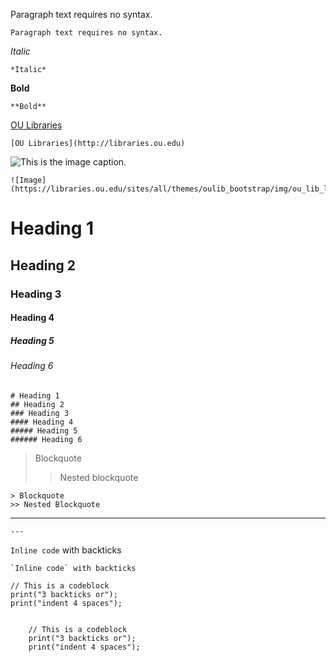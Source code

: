 Paragraph text requires no syntax.

```
Paragraph text requires no syntax.
```

*Italic*
```
*Italic*
```

**Bold**
```
**Bold**
```

[OU Libraries](http://libraries.ou.edu)
```
[OU Libraries](http://libraries.ou.edu)
```

![This is the image caption.](https://libraries.ou.edu/sites/all/themes/oulib_bootstrap/img/ou_lib_logo.png)
```
![Image](https://libraries.ou.edu/sites/all/themes/oulib_bootstrap/img/ou_lib_logo.png)
```

# Heading 1
## Heading 2
### Heading 3
#### Heading 4
##### Heading 5
###### Heading 6

```
# Heading 1
## Heading 2
### Heading 3
#### Heading 4
##### Heading 5
###### Heading 6
```

>Blockquote
>>Nested blockquote

```
> Blockquote
>> Nested Blockquote
```

---

```
---
```

`Inline code` with backticks

```
`Inline code` with backticks
```


    // This is a codeblock
    print("3 backticks or");
    print("indent 4 spaces");


        // This is a codeblock
        print("3 backticks or");
        print("indent 4 spaces");

